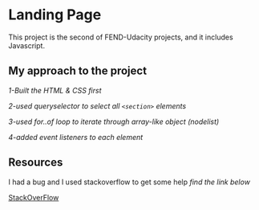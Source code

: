 # Landing Page

This project is the second of FEND-Udacity projects, and it includes Javascript.

## My approach to the project

_1-Built the HTML & CSS first_

_2-used queryselector to select all `<section>` elements_

_3-used for..of loop to iterate through array-like object (nodelist)_

_4-added event listeners to each element_

## Resources

I had a bug and I used stackoverflow to get some help _find the link below_

[StackOverFlow](#%20Landing%20%20This%20project%20is%20the%20second%20of%20FEND-Udacity%20projects,%20and%20it%20includes%20Javascript.%20%20##%20My%20approach%20to%20the%20project%20%20*1-Built%20the%20HTML%20&%20CSS%20first*%20*2-used%20queryselector%20to%20select%20all%20%60%60%60%3Csection%3E%60%60%60%20elements*%20*3-used%20for..of%20loop%20to%20iterate%20through%20array-like%20object%20%28nodelist%29*%20*4-added%20event%20listeners%20to%20each%20element*%20%20##%20Resources%20%20I%20had%20a%20bug%20and%20I%20used%20stackoverflow%20to%20get%20some%20help%20*find%20the%20link%20below*%20%20https://stackoverflow.com/questions/64221169/functions-fires-regardless-of-the-eventlisteners/64221353?noredirect=1#comment113564632_64221353)

